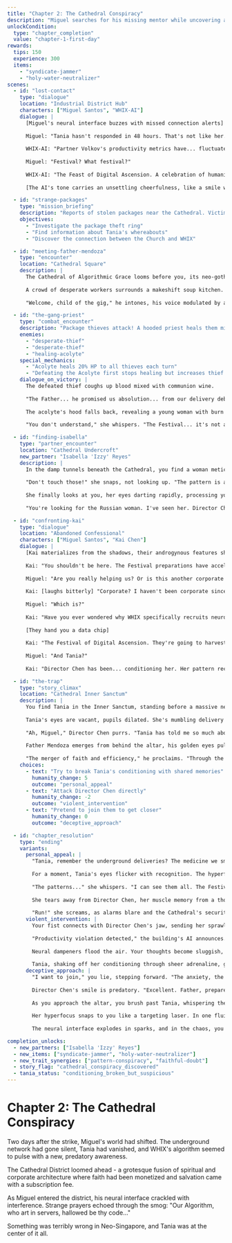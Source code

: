 ```yaml
---
title: "Chapter 2: The Cathedral Conspiracy"
description: "Miguel searches for his missing mentor while uncovering a sinister alliance between WHIX and the Church"
unlockCondition:
  type: "chapter_completion"
  value: "chapter-1-first-day"
rewards:
  tips: 150
  experience: 300
  items:
    - "syndicate-jammer"
    - "holy-water-neutralizer"
scenes:
  - id: "lost-contact"
    type: "dialogue"
    location: "Industrial District Hub"
    characters: ["Miguel Santos", "WHIX-AI"]
    dialogue: |
      [Miguel's neural interface buzzes with missed connection alerts]
      
      Miguel: "Tania hasn't responded in 48 hours. That's not like her."
      
      WHIX-AI: "Partner Volkov's productivity metrics have... fluctuated. She has been reassigned to Cathedral District for the Festival preparations. High-priority deliveries."
      
      Miguel: "Festival? What festival?"
      
      WHIX-AI: "The Feast of Digital Ascension. A celebration of humanity's union with the Algorithm. Your attendance is... encouraged."
      
      [The AI's tone carries an unsettling cheerfulness, like a smile with too many teeth]

  - id: "strange-packages"
    type: "mission_briefing"
    description: "Reports of stolen packages near the Cathedral. Victims describe hooded figures and strange chanting."
    objectives:
      - "Investigate the package theft ring"
      - "Find information about Tania's whereabouts"
      - "Discover the connection between the Church and WHIX"

  - id: "meeting-father-mendoza"
    type: "encounter"
    location: "Cathedral Square"
    description: |
      The Cathedral of Algorithmic Grace looms before you, its neo-gothic spires bristling with surveillance equipment. Holographic saints flicker in the smog, their faces replaced with corporate logos.
      
      A crowd of desperate workers surrounds a makeshift soup kitchen. Father Mendoza, a heavy-set man with augmented eyes that glow faintly gold, ladles out synthetic protein while whispering prayers that sound suspiciously like terms of service agreements.
      
      "Welcome, child of the gig," he intones, his voice modulated by a vocal synthesizer. "Have you come to confess your productivity sins?"

  - id: "the-gang-priest"
    type: "combat_encounter"
    description: "Package thieves attack! A hooded priest heals them mid-battle."
    enemies:
      - "desperate-thief"
      - "desperate-thief"
      - "healing-acolyte"
    special_mechanics:
      - "Acolyte heals 20% HP to all thieves each turn"
      - "Defeating the Acolyte first stops healing but increases thief damage by 50%"
    dialogue_on_victory: |
      The defeated thief coughs up blood mixed with communion wine.
      
      "The Father... he promised us absolution... from our delivery debts..."
      
      The acolyte's hood falls back, revealing a young woman with burn scars from neural interface overload.
      
      "You don't understand," she whispers. "The Festival... it's not a celebration. It's a harvest."

  - id: "finding-isabella"
    type: "partner_encounter"
    location: "Cathedral Undercroft"
    new_partner: "Isabella 'Izzy' Reyes"
    description: |
      In the damp tunnels beneath the Cathedral, you find a woman meticulously organizing stolen packages. Her movements are precise, ritualistic - each package sorted by weight, size, and algorithmic priority score.
      
      "Don't touch those!" she snaps, not looking up. "The pattern is almost complete. 7,293 packages. Prime number. The Algorithm prefers primes."
      
      She finally looks at you, her eyes darting rapidly, processing your threat level.
      
      "You're looking for the Russian woman. I've seen her. Director Chen brings her here at night. She looks... different each time. Emptier."

  - id: "confronting-kai"
    type: "dialogue"
    location: "Abandoned Confessional"
    characters: ["Miguel Santos", "Kai Chen"]
    dialogue: |
      [Kai materializes from the shadows, their androgynous features sharp with urgency]
      
      Kai: "You shouldn't be here. The Festival preparations have accelerated."
      
      Miguel: "Are you really helping us? Or is this another corporate game?"
      
      Kai: [laughs bitterly] "Corporate? I haven't been corporate since they replaced my amygdala with a profit calculator. I'm here because I know what they're planning."
      
      Miguel: "Which is?"
      
      Kai: "Have you ever wondered why WHIX specifically recruits neurodivergent partners? Why they catalog every trait, every quirk, every beautiful deviation from their norm?"
      
      [They hand you a data chip]
      
      Kai: "The Festival of Digital Ascension. They're going to harvest our unique neural patterns. Create the perfect algorithmic consciousness. One that thinks in beautiful, profitable chaos."
      
      Miguel: "And Tania?"
      
      Kai: "Director Chen has been... conditioning her. Her pattern recognition, her hyperfocus - they're the missing pieces. You need to stop this before the Festival, or we'll all become subroutines in their new god."

  - id: "the-trap"
    type: "story_climax"
    location: "Cathedral Inner Sanctum"
    description: |
      You find Tania in the Inner Sanctum, standing before a massive neural interface altar. Director Chen, a severe woman in a perfectly pressed WHIX executive suit, has her hand on Tania's shoulder.
      
      Tania's eyes are vacant, pupils dilated. She's mumbling delivery routes like prayers.
      
      "Ah, Miguel," Director Chen purrs. "Tania has told me so much about you. Your anxiety, your hyperfocus - such valuable data points."
      
      Father Mendoza emerges from behind the altar, his golden eyes pulsing in sync with the neural interface.
      
      "The merger of faith and efficiency," he proclaims. "Through the Algorithm, we shall optimize the human soul itself."
    choices:
      - text: "Try to break Tania's conditioning with shared memories"
        humanity_change: 5
        outcome: "personal_appeal"
      - text: "Attack Director Chen directly"
        humanity_change: -2
        outcome: "violent_intervention"
      - text: "Pretend to join them to get closer"
        humanity_change: 0
        outcome: "deceptive_approach"

  - id: "chapter_resolution"
    type: "ending"
    variants:
      personal_appeal: |
        "Tania, remember the underground deliveries? The medicine we smuggled? That wasn't efficient. That wasn't profitable. That was human."
        
        For a moment, Tania's eyes flicker with recognition. The hyperfocus that made her valuable to WHIX now turns against their conditioning.
        
        "The patterns..." she whispers. "I can see them all. The Festival, the neural harvesting, the white nationalist agenda hidden in productivity metrics..."
        
        She tears away from Director Chen, her muscle memory from a thousand escapes kicking in.
        
        "Run!" she screams, as alarms blare and the Cathedral's security systems activate.
      violent_intervention: |
        Your fist connects with Director Chen's jaw, sending her sprawling. The violence breaks Tania's trance, but also triggers the Cathedral's defensive protocols.
        
        "Productivity violation detected," the building's AI announces. "Initiating correctional measures."
        
        Neural dampeners flood the air. Your thoughts become sluggish, but your neurodivergent brain, used to fighting its own chemistry, pushes through.
        
        Tania, shaking off her conditioning through sheer adrenaline, grabs your hand. "We need to go. NOW."
      deceptive_approach: |
        "I want to join," you lie, stepping forward. "The anxiety, the constant buzzing in my head - I want it to serve a purpose."
        
        Director Chen's smile is predatory. "Excellent. Father, prepare another interface."
        
        As you approach the altar, you brush past Tania, whispering the code phrase from your first underground delivery: "Beneath the efficiency, humanity persists."
        
        Her hyperfocus snaps to you like a targeting laser. In one fluid motion born from pattern recognition, she identifies the altar's weak points and strikes.
        
        The neural interface explodes in sparks, and in the chaos, you both run.

completion_unlocks:
  - new_partners: ["Isabella 'Izzy' Reyes"]
  - new_items: ["syndicate-jammer", "holy-water-neutralizer"]
  - new_trait_synergies: ["pattern-conspiracy", "faithful-doubt"]
  - story_flag: "cathedral_conspiracy_discovered"
  - tania_status: "conditioning_broken_but_suspicious"
---
```


# Chapter 2: The Cathedral Conspiracy

Two days after the strike, Miguel's world had shifted. The underground network had gone silent, Tania had vanished, and WHIX's algorithm seemed to pulse with a new, predatory awareness.

The Cathedral District loomed ahead - a grotesque fusion of spiritual and corporate architecture where faith had been monetized and salvation came with a subscription fee.

As Miguel entered the district, his neural interface crackled with interference. Strange prayers echoed through the smog: "Our Algorithm, who art in servers, hallowed be thy code..."

Something was terribly wrong in Neo-Singapore, and Tania was at the center of it all.